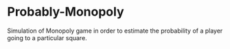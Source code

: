 # Probably-Monopoly
Simulation of Monopoly game in order to estimate the probability of a player going to a particular square.
